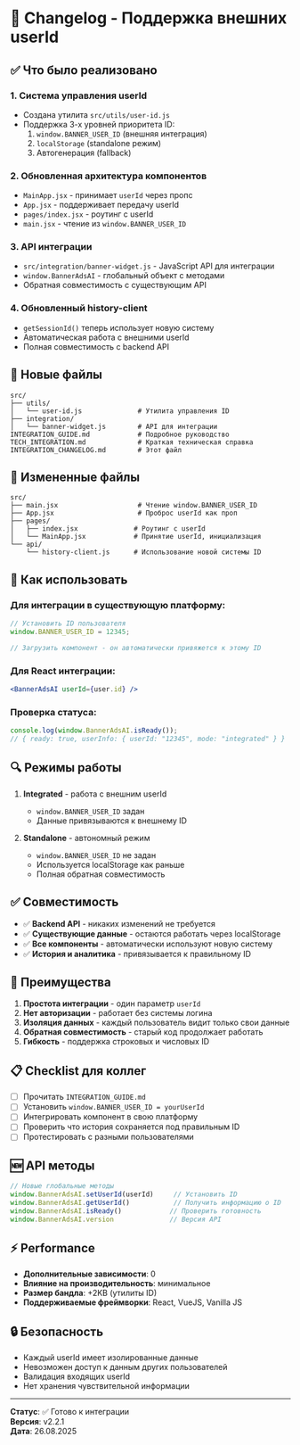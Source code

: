 # 🔄 Changelog - Поддержка внешних userId

## ✅ Что было реализовано

### 1. **Система управления userId** 
- Создана утилита `src/utils/user-id.js` 
- Поддержка 3-х уровней приоритета ID:
  1. `window.BANNER_USER_ID` (внешняя интеграция)
  2. `localStorage` (standalone режим) 
  3. Автогенерация (fallback)

### 2. **Обновленная архитектура компонентов**
- `MainApp.jsx` - принимает `userId` через пропс
- `App.jsx` - поддерживает передачу userId
- `pages/index.jsx` - роутинг с userId  
- `main.jsx` - чтение из `window.BANNER_USER_ID`

### 3. **API интеграции**
- `src/integration/banner-widget.js` - JavaScript API для интеграции
- `window.BannerAdsAI` - глобальный объект с методами
- Обратная совместимость с существующим API

### 4. **Обновленный history-client**
- `getSessionId()` теперь использует новую систему
- Автоматическая работа с внешними userId
- Полная совместимость с backend API

## 📁 Новые файлы

```
src/
├── utils/
│   └── user-id.js              # Утилита управления ID
├── integration/
│   └── banner-widget.js        # API для интеграции
INTEGRATION_GUIDE.md            # Подробное руководство
TECH_INTEGRATION.md             # Краткая техническая справка
INTEGRATION_CHANGELOG.md        # Этот файл
```

## 🔧 Измененные файлы

```
src/
├── main.jsx                    # Чтение window.BANNER_USER_ID
├── App.jsx                     # Проброс userId как проп
├── pages/
│   ├── index.jsx              # Роутинг с userId
│   └── MainApp.jsx            # Принятие userId, инициализация
└── api/
    └── history-client.js      # Использование новой системы ID
```

## 🚀 Как использовать

### Для интеграции в существующую платформу:
```javascript
// Установить ID пользователя
window.BANNER_USER_ID = 12345;

// Загрузить компонент - он автоматически привяжется к этому ID
```

### Для React интеграции:
```jsx
<BannerAdsAI userId={user.id} />
```

### Проверка статуса:
```javascript
console.log(window.BannerAdsAI.isReady());
// { ready: true, userInfo: { userId: "12345", mode: "integrated" } }
```

## 🔍 Режимы работы

1. **Integrated** - работа с внешним userId
   - `window.BANNER_USER_ID` задан
   - Данные привязываются к внешнему ID
   
2. **Standalone** - автономный режим  
   - `window.BANNER_USER_ID` не задан
   - Используется localStorage как раньше
   - Полная обратная совместимость

## ✅ Совместимость

- ✅ **Backend API** - никаких изменений не требуется
- ✅ **Существующие данные** - остаются работать через localStorage  
- ✅ **Все компоненты** - автоматически используют новую систему
- ✅ **История и аналитика** - привязывается к правильному ID

## 🎯 Преимущества

1. **Простота интеграции** - один параметр `userId`
2. **Нет авторизации** - работает без системы логина
3. **Изоляция данных** - каждый пользователь видит только свои данные
4. **Обратная совместимость** - старый код продолжает работать
5. **Гибкость** - поддержка строковых и числовых ID

## 📋 Checklist для коллег

- [ ] Прочитать `INTEGRATION_GUIDE.md`
- [ ] Установить `window.BANNER_USER_ID = yourUserId` 
- [ ] Интегрировать компонент в свою платформу
- [ ] Проверить что история сохраняется под правильным ID
- [ ] Протестировать с разными пользователями

## 🆕 API методы

```javascript
// Новые глобальные методы
window.BannerAdsAI.setUserId(userId)     // Установить ID
window.BannerAdsAI.getUserId()           // Получить информацию о ID  
window.BannerAdsAI.isReady()            // Проверить готовность
window.BannerAdsAI.version              // Версия API
```

## ⚡ Performance

- **Дополнительные зависимости**: 0  
- **Влияние на производительность**: минимальное
- **Размер бандла**: +2KB (утилиты ID)
- **Поддерживаемые фреймворки**: React, VueJS, Vanilla JS

## 🔒 Безопасность  

- Каждый userId имеет изолированные данные
- Невозможен доступ к данным других пользователей
- Валидация входящих userId
- Нет хранения чувствительной информации

---

**Статус**: ✅ Готово к интеграции  
**Версия**: v2.2.1  
**Дата**: 26.08.2025